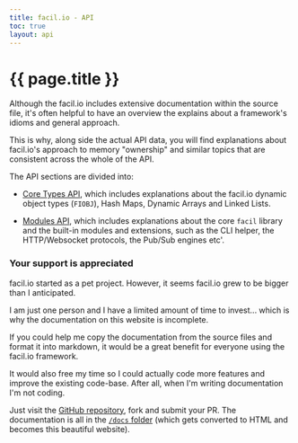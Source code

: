 ```yaml
---
title: facil.io - API
toc: true
layout: api
---
```

# {{ page.title }}

Although the facil.io includes extensive documentation within the source file, it's often helpful to have an overview the explains about a framework's idioms and general approach.

This is why, along side the actual API data, you will find explanations about facil.io's approach to memory "ownership" and similar topics that are consistent across the whole of the API.

The API sections are divided into:

* [Core Types API](/api/types), which includes explanations about the facil.io dynamic object types (`FIOBJ`), Hash Maps, Dynamic Arrays and Linked Lists.

* [Modules API](/api/modules), which includes explanations about the core `facil` library and the built-in modules and extensions, such as the CLI helper, the HTTP/Websocket protocols, the Pub/Sub engines etc'. 

### Your support is appreciated

facil.io started as a pet project. However, it seems facil.io grew to be bigger than I anticipated.

I am just one person and I have a limited amount of time to invest... which is why the documentation on this website is incomplete.

If you could help me copy the documentation from the source files and format it into markdown, it would be a great benefit for everyone using the facil.io framework.

It would also free my time so I could actually code more features and improve the existing code-base. After all, when I'm writing documentation I'm not coding.

Just visit the [GitHub repository](https://github.com/boazsegev/facil.io), fork and submit your PR. The documentation is all in the [`/docs` folder](https://github.com/boazsegev/facil.io/tree/master/docs) (which gets converted to HTML and becomes this beautiful website).

